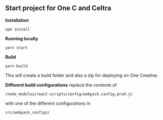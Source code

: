 
## Start project for One C and Celtra  

**Installation**

    npm install
**Running locally**

    yarn start
**Build**

    yarn build
This will create a build folder and also a zip for deploying on One Creative.

**Different build configurations**
replace the contents of

    /node_modules/react-scripts/config/webpack.config.prod.js
with one of the different configurations in 

    src/webpack_configs/
